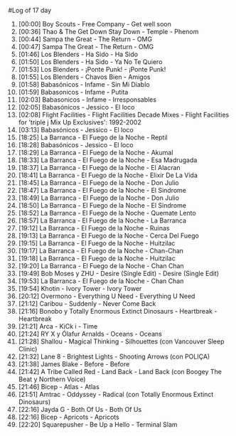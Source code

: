 #Log of 17 day

1. [00:00] Boy Scouts - Free Company - Get well soon
1. [00:36] Thao & The Get Down Stay Down - Temple - Phenom
1. [00:44] Sampa the Great - The Return - OMG
1. [00:47] Sampa The Great - The Return - OMG
1. [01:46] Los Blenders - Ha Sido - Ha Sido
1. [01:50] Los Blenders - Ha Sido - Ya No Te Quiero
1. [01:53] Los Blenders - ¡Ponte Punk! - ¡Ponte Punk!
1. [01:55] Los Blenders - Chavos Bien - Amigos
1. [01:58] Babasónicos - Infame - Sin Mi Diablo
1. [01:59] Babasonicos - Infame - Putita
1. [02:03] Babasonicos - Infame - Irresponsables
1. [02:05] Babasónicos - Jessico - El loco
1. [02:08] Flight Facilities - Flight Facilities Decade Mixes - Flight Facilities for 'triple j Mix Up Exclusives': 1992-2002
1. [03:13] Babasónicos - Jessico - El loco
1. [18:25] La Barranca - El Fuego de la Noche - Reptil
1. [18:28] Babasónicos - Jessico - El loco
1. [18:29] La Barranca - El Fuego de la Noche - Akumal
1. [18:33] La Barranca - El Fuego de la Noche - Esa Madrugada
1. [18:37] La Barranca - El Fuego de la Noche - El Alacran
1. [18:41] La Barranca - El Fuego de la Noche - Elixir De La Vida
1. [18:45] La Barranca - El Fuego de la Noche - Don Julio
1. [18:47] La Barranca - El Fuego de la Noche - El Sindrome
1. [18:49] La Barranca - El Fuego de la Noche - Don Julio
1. [18:50] La Barranca - El Fuego de la Noche - El Sindrome
1. [18:52] La Barranca - El Fuego de la Noche - Quemate Lento
1. [18:57] La Barranca - El Fuego de la Noche - La Barranca
1. [19:12] La Barranca - El Fuego de la Noche - Ruinas
1. [19:13] La Barranca - El Fuego de la Noche - Cerca Del Fuego
1. [19:15] La Barranca - El Fuego de la Noche - Huitzilac
1. [19:17] La Barranca - El Fuego de la Noche - Chan-Chan
1. [19:18] La Barranca - El Fuego de la Noche - Huitzilac
1. [19:20] La Barranca - El Fuego de la Noche - Chan Chan
1. [19:49] Bob Moses y ZHU - Desire (Single Edit) - Desire (Single Edit)
1. [19:53] La Barranca - El Fuego de la Noche - Chan Chan
1. [19:54] Khotin - Ivory Tower - Ivory Tower
1. [20:12] Overmono - Everything U Need - Everything U Need
1. [21:12] Caribou - Suddenly - Never Come Back
1. [21:16] Bonobo y Totally Enormous Extinct Dinosaurs - Heartbreak - Heartbreak
1. [21:21] Arca - KiCk i - Time
1. [21:24] RY X y Ólafur Arnalds - Oceans - Oceans
1. [21:28] Shallou - Magical Thinking - Silhouettes (con Vancouver Sleep Clinic)
1. [21:32] Lane 8 - Brightest Lights - Shooting Arrows (con POLIÇA)
1. [21:38] James Blake - Before - Before
1. [21:42] A Tribe Called Red - Land Back - Land Back (con Boogey The Beat y Northern Voice)
1. [21:46] Bicep - Atlas - Atlas
1. [21:51] Amtrac - Oddyssey - Radical (con Totally Enormous Extinct Dinosaurs)
1. [22:16] Jayda G - Both Of Us - Both Of Us
1. [22:16] Bicep - Apricots - Apricots
1. [22:20] Squarepusher - Be Up a Hello - Terminal Slam

